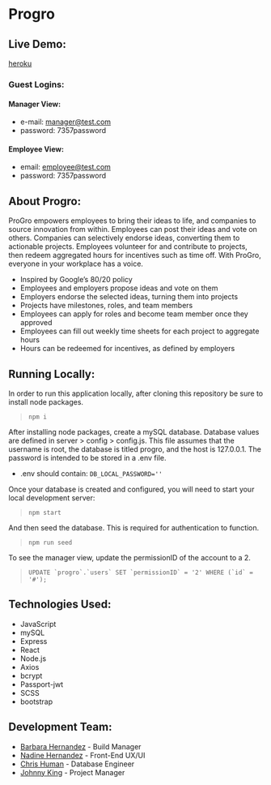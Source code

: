 # Progro

## Live Demo:
[heroku](https://progro-demo.herokuapp.com/)
### Guest Logins:
#### Manager View:
* e-mail: manager@test.com
* password: 7357password
#### Employee View:
* email: employee@test.com
* password: 7357password

## About Progro:
ProGro empowers employees to bring their ideas to life, and companies to source innovation from within. Employees can post their ideas and vote on others. Companies can selectively endorse ideas, converting them to actionable projects. Employees volunteer for and contribute to projects, then redeem aggregated hours for incentives such as time off. With ProGro, everyone in your workplace has a voice.
* Inspired by Google’s 80/20 policy
* Employees and employers propose ideas and vote on them
* Employers endorse the selected ideas, turning them into projects
* Projects have milestones, roles, and team members
* Employees can apply for roles and become team member once they approved
* Employees can fill out weekly time sheets for each project to aggregate hours
* Hours can be redeemed for incentives, as defined by employers

## Running Locally:

In order to run this application locally, after cloning this repository be sure to install node packages.
> `npm i`

After installing node packages, create a mySQL database. Database values are defined in server > config > config.js. This file assumes that the username is root, the database is titled progro, and the host is 127.0.0.1. The password is intended to be stored in a .env file.
* .env should contain: `DB_LOCAL_PASSWORD=''`

Once your database is created and configured, you will need to start your local development server:
> `npm start`

And then seed the database. This is required for authentication to function.
> `npm run seed`

To see the manager view, update the permissionID of the account to a 2.
> ``UPDATE `progro`.`users` SET `permissionID` = '2' WHERE (`id` = '#');``

## Technologies Used:
* JavaScript
* mySQL
* Express
* React
* Node.js
* Axios
* bcrypt
* Passport-jwt
* SCSS
* bootstrap

## Development Team:
* [Barbara Hernandez](https://github.com/BarbaraHernandez/) - Build Manager
* [Nadine Hernandez](https://github.com/NadineHernandez) - Front-End UX/UI
* [Chris Human](https://github.com/chrishuman0923) - Database Engineer
* [Johnny King](https://github.com/JohnKing93) - Project Manager

